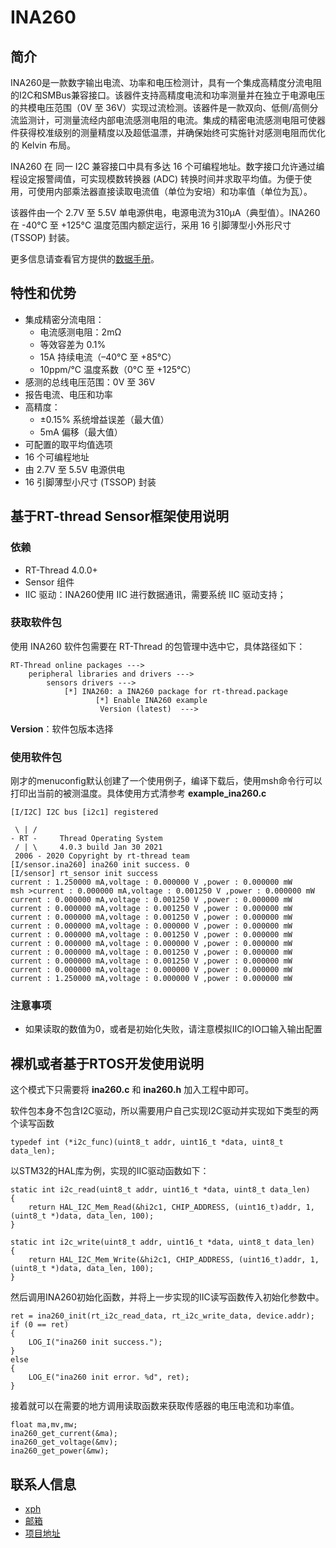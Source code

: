 # INA260

## 简介

INA260是一款数字输出电流、功率和电压检测计，具有一个集成高精度分流电阻的I2C和SMBus兼容接口。该器件支持高精度电流和功率测量并在独立于电源电压的共模电压范围（0V 至 36V）实现过流检测。该器件是一款双向、低侧/高侧分流监测计，可测量流经内部电流感测电阻的电流。集成的精密电流感测电阻可使器件获得校准级别的测量精度以及超低温漂，并确保始终可实施针对感测电阻而优化的 Kelvin 布局。

INA260 在 同一 I2C 兼容接口中具有多达 16 个可编程地址。数字接口允许通过编程设定报警阈值，可实现模数转换器 (ADC) 转换时间并求取平均值。为便于使用，可使用内部乘法器直接读取电流值（单位为安培）和功率值（单位为瓦）。

该器件由一个 2.7V 至 5.5V 单电源供电，电源电流为310μA（典型值）。INA260 在 -40°C 至 +125°C 温度范围内额定运行，采用 16 引脚薄型小外形尺寸(TSSOP) 封装。

更多信息请查看官方提供的[数据手册](https://www.ti.com.cn/product/cn/INA260)。

## 特性和优势

- 集成精密分流电阻：
    - 电流感测电阻：2mΩ
    - 等效容差为 0.1%
    - 15A 持续电流（–40°C 至 +85°C）
    - 10ppm/°C 温度系数（0°C 至 +125°C）
- 感测的总线电压范围：0V 至 36V
- 报告电流、电压和功率
- 高精度：
    - ±0.15% 系统增益误差（最大值）
    - 5mA 偏移（最大值）
- 可配置的取平均值选项
- 16 个可编程地址
- 由 2.7V 至 5.5V 电源供电
- 16 引脚薄型小尺寸 (TSSOP) 封装

  
## 基于RT-thread Sensor框架使用说明

### 依赖

- RT-Thread 4.0.0+
- Sensor 组件
- IIC 驱动：INA260使用 IIC 进行数据通讯，需要系统 IIC 驱动支持；

### 获取软件包

使用 INA260 软件包需要在 RT-Thread 的包管理中选中它，具体路径如下：

```
RT-Thread online packages --->
    peripheral libraries and drivers --->
        sensors drivers --->
            [*] INA260: a INA260 package for rt-thread.package
                   [*] Enable INA260 example 
                    Version (latest)  --->
```

**Version**：软件包版本选择

### 使用软件包

刚才的menuconfig默认创建了一个使用例子，编译下载后，使用msh命令行可以打印出当前的被测温度。具体使用方式清参考 **example_ina260.c**

```
[I/I2C] I2C bus [i2c1] registered

 \ | /
- RT -     Thread Operating System
 / | \     4.0.3 build Jan 30 2021
 2006 - 2020 Copyright by rt-thread team
[I/sensor.ina260] ina260 init success. 0
[I/sensor] rt_sensor init success
current : 1.250000 mA,voltage : 0.000000 V ,power : 0.000000 mW
msh >current : 0.000000 mA,voltage : 0.001250 V ,power : 0.000000 mW
current : 0.000000 mA,voltage : 0.001250 V ,power : 0.000000 mW
current : 0.000000 mA,voltage : 0.001250 V ,power : 0.000000 mW
current : 0.000000 mA,voltage : 0.001250 V ,power : 0.000000 mW
current : 0.000000 mA,voltage : 0.000000 V ,power : 0.000000 mW
current : 0.000000 mA,voltage : 0.001250 V ,power : 0.000000 mW
current : 0.000000 mA,voltage : 0.000000 V ,power : 0.000000 mW
current : 0.000000 mA,voltage : 0.001250 V ,power : 0.000000 mW
current : 0.000000 mA,voltage : 0.001250 V ,power : 0.000000 mW
current : 0.000000 mA,voltage : 0.000000 V ,power : 0.000000 mW
current : 1.250000 mA,voltage : 0.000000 V ,power : 0.000000 mW

```
### 注意事项
- 如果读取的数值为0，或者是初始化失败，请注意模拟IIC的IO口输入输出配置

## 裸机或者基于RTOS开发使用说明

这个模式下只需要将 **ina260.c** 和 **ina260.h** 加入工程中即可。

软件包本身不包含I2C驱动，所以需要用户自己实现I2C驱动并实现如下类型的两个读写函数
```
typedef int (*i2c_func)(uint8_t addr, uint16_t *data, uint8_t data_len);
```
以STM32的HAL库为例，实现的IIC驱动函数如下：
```
static int i2c_read(uint8_t addr, uint16_t *data, uint8_t data_len)
{
	return HAL_I2C_Mem_Read(&hi2c1, CHIP_ADDRESS, (uint16_t)addr, 1, (uint8_t *)data, data_len, 100);
}

static int i2c_write(uint8_t addr, uint16_t *data, uint8_t data_len)
{
    return HAL_I2C_Mem_Write(&hi2c1, CHIP_ADDRESS, (uint16_t)addr, 1, (uint8_t *)data, data_len, 100);
}
```
然后调用INA260初始化函数，并将上一步实现的IIC读写函数传入初始化参数中。
```
ret = ina260_init(rt_i2c_read_data, rt_i2c_write_data, device.addr);
if (0 == ret)
{
    LOG_I("ina260 init success.");
}
else
{
    LOG_E("ina260 init error. %d", ret);
}
```

接着就可以在需要的地方调用读取函数来获取传感器的电压电流和功率值。
```
float ma,mv,mw;
ina260_get_current(&ma);
ina260_get_voltage(&mv);
ina260_get_power(&mw);

```


## 联系人信息
- [xph](https://github.com/xupenghu)
- [邮箱](xupenghu@outlook.com)
- [项目地址](https://github.com/xupenghu/ina260)




